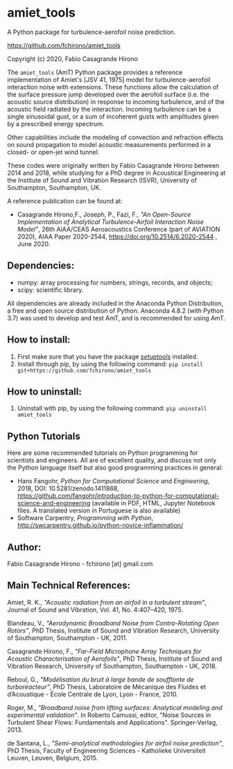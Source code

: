 # amiet_tools

A Python package for turbulence-aerofoil noise prediction.

https://github.com/fchirono/amiet_tools

Copyright (c) 2020, Fabio Casagrande Hirono

The `amiet_tools` (AmT) Python package provides a reference implementation of
Amiet's [JSV 41, 1975] model for turbulence-aerofoil interaction noise with
extensions. These functions allow the calculation of the surface pressure jump
developed over the aerofoil surface (i.e. the acoustic source distribution) in
response to incoming turbulence, and of the acoustic field radiated by the
interaction. Incoming turbulence can be a single sinusoidal gust, or a sum of
incoherent gusts with amplitudes given by a prescribed energy spectrum.

Other capabilities include the modeling of convection and
refraction effects on sound propagation to model acoustic measurements
performed in a closed- or open-jet wind tunnel.

These codes were originally written by Fabio Casagrande Hirono between 2014 and
2018, while studying for a PhD degree in Acoustical Engineering at the Institute
of Sound and Vibration Research (ISVR), University of Southampton, Southampton, UK.

A reference publication can be found at:
* Casagrande Hirono,F., Joseph, P., Fazi, F., *"An Open-Source Implementation of Analytical Turbulence-Airfoil Interaction Noise Model"*, 26th AIAA/CEAS Aeroacoustics Conference (part of AVIATION 2020), AIAA Paper 2020-2544, https://doi.org/10.2514/6.2020-2544 , June 2020.

## Dependencies:
* numpy: array processing for numbers, strings, records, and objects;
* scipy: scientific library.


All dependencies are already included in the Anaconda Python Distribution, a
free and open source distribution of Python. Anaconda 4.8.2 (with Python 3.7)
was used to develop and test AmT, and is recommended for using AmT.

## How to install:
1. First make sure that you have the package [*setuptools*](https://pypi.org/project/setuptools/) installed.
2. Install through pip, by using the following command:
    ``` pip install git+https://github.com/fchirono/amiet_tools ```

## How to uninstall:
1. Uninstall with pip, by using the following command:
    ``` pip uninstall amiet_tools ```

## Python Tutorials
Here are some recommended tutorials on Python programming for scientists and engineers. All are of excellent quality, and discuss not only the Python language itself but also good programming practices in general:
* Hans Fangohr, *Python for Computational Science and Engineering*, 2018, DOI: 10.5281/zenodo.1411868, https://github.com/fangohr/introduction-to-python-for-computational-science-and-engineering (available in PDF, HTML, Jupyter Notebook files. A translated version in Portuguese is also available)
* Software Carpentry, *Programming with Python*, http://swcarpentry.github.io/python-novice-inflammation/

## Author:
Fabio Casagrande Hirono - fchirono [at] gmail.com


## Main Technical References:

Amiet, R. K., *"Acoustic radiation from an airfoil in a turbulent stream"*,
Journal of Sound and Vibration, Vol. 41, No. 4:407–420, 1975.

Blandeau, V., *"Aerodynamic Broadband Noise from Contra-Rotating Open
Rotors"*, PhD Thesis, Institute of Sound and Vibration Research, University
of Southampton, Southampton - UK, 2011.

Casagrande Hirono, F., *"Far-Field Microphone Array Techniques for Acoustic
Characterisation of Aerofoils"*, PhD Thesis, Institute of Sound and
Vibration Research, University of Southampton, Southampton - UK, 2018.

Reboul, G., *"Modélisation du bruit à large bande de soufflante de
turboréacteur"*, PhD Thesis, Laboratoire de Mécanique des Fluides et
d’Acoustique - École Centrale de Lyon, Lyon - France, 2010.

Roger, M., *"Broadband noise from lifting surfaces: Analytical modeling and
experimental validation"*. In Roberto Camussi, editor, "Noise Sources in
Turbulent Shear Flows: Fundamentals and Applications". Springer-Verlag,
2013.

de Santana, L., *"Semi-analytical methodologies for airfoil noise
prediction"*, PhD Thesis, Faculty of Engineering Sciences - Katholieke
Universiteit Leuven, Leuven, Belgium, 2015.
